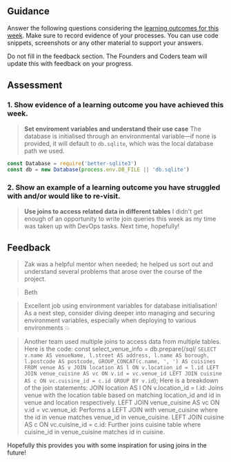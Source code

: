 ## Guidance
Answer the following questions considering the [learning outcomes for this week](https://learn.foundersandcoders.com/course/syllabus/developer/database/learning-outcomes/).
Make sure to record evidence of your processes. You can use code snippets, screenshots or any other material to support your answers.

Do not fill in the feedback section. The Founders and Coders team will update this with feedback on your progress.

## Assessment
 ### 1. Show evidence of a learning outcome you have achieved this week.
> **Set enviroment variables and understand their use case**
The database is initialised through an environmental variable—if none is provided, it will default to `db.sqlite`, which was the local database path we used.
```js
const Database = require('better-sqlite3')
const db = new Database(process.env.DB_FILE || 'db.sqlite')
```

 ### 2. Show an example of a learning outcome you have struggled with and/or would like to re-visit.
> **Use joins to access related data in different tables**
> I didn't get enough of an opportunity to write join queries this week as my time was taken up with DevOps tasks. Next time, hopefully!

## Feedback  
> Zak was a helpful mentor when needed; he helped us sort out and understand several problems that arose over the course of the project.

> Beth

> Excellent job using environment variables for database initialisation! As a next step, consider diving deeper into managing and securing environment variables, especially when deploying to various environments 💥

> Another team used multiple joins to access data from multiple tables. Here is the code:
const select_venue_info = db.prepare(/*sql*/ `
    SELECT
        v.name AS venueName,
        l.street AS address,
        l.name AS borough,
        l.postcode AS postcode,
        GROUP_CONCAT(c.name, ', ') AS cuisines
    FROM venue AS v
    JOIN location AS l ON v.location_id = l.id
    LEFT JOIN venue_cuisine AS vc ON v.id = vc.venue_id
    LEFT JOIN cuisine AS c ON vc.cuisine_id = c.id
    GROUP BY v.id
`);
Here is a breakdown of the join statements:
JOIN location AS l ON v.location_id = l.id: Joins venue with the location table based on matching location_id and id in venue and location respectively.
LEFT JOIN venue_cuisine AS vc ON v.id = vc.venue_id: Performs a LEFT JOIN with venue_cuisine where the id in venue matches venue_id in venue_cuisine.
LEFT JOIN cuisine AS c ON vc.cuisine_id = c.id: Further joins cuisine table where cuisine_id in venue_cuisine matches id in cuisine.

Hopefully this provides you with some inspiration for using joins in the future! 

